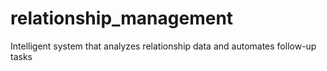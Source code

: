 # relationship_management
Intelligent system that analyzes relationship data and automates follow-up tasks
